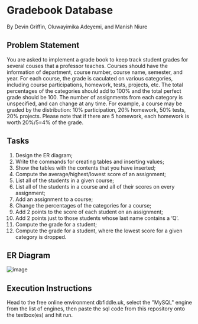 # Gradebook Database

By Devin Griffin, Oluwayimika Adeyemi, and Manish Niure

## Problem Statement

You are asked to implement a grade book to keep track student grades for several couses that a professor teaches. Courses should have the information of department, course number, course name, semester, and year.  For each course, the grade is caculated on various categories, including course participations, homework, tests, projects, etc.  The total percentages of the categories should add to 100% and the total perfect grade should be 100. The number of assignments from each category is unspecified, and can change at any time.  For example, a course may be graded by the distribution: 10% participation, 20% homework, 50% tests, 20% projects. Please note that if there are 5 homework, each homework is worth 20%/5=4% of the grade.

## Tasks

1. Design the ER diagram;
2. Write the commands for creating tables and inserting values;
3. Show the tables with the contents that you have inserted;
4. Compute the average/highest/lowest score of an assignment;
5. List all of the students in a given course;
6. List all of the students in a course and all of their scores on every assignment;
7. Add an assignment to a course;
8. Change the percentages of the categories for a course;
9. Add 2 points to the score of each student on an assignment;
10. Add 2 points just to those students whose last name contains a ‘Q’.
11. Compute the grade for a student;
12. Compute the grade for a student, where the lowest score for a given category is dropped.

## ER Diagram

![image](https://github.com/dagrif1223/GradebookDatabase/assets/104702278/eb8dd536-3f63-47cd-8145-112ab23da375)

## Execution Instructions

Head to the free online environment dbfiddle.uk, select the "MySQL" engine from the list of engines, then paste the sql code from this repository onto the textbox(es) and hit run.
